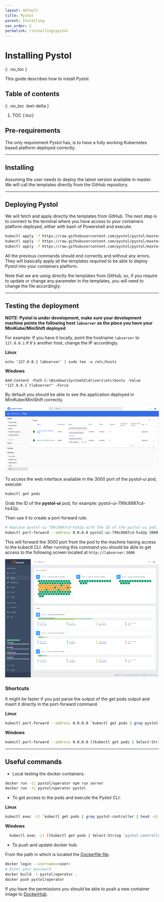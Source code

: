 ```yaml
---
layout: default
title: Pystol
parent: Installing
nav_order: 2
permalink: /installing/pystol
---
```


# Installing Pystol
{: .no_toc }

This guide describes how
to install Pystol.

## Table of contents
{: .no_toc .text-delta }

1. TOC
{:toc}

## Pre-requirements

The only requirement Pystol has, is to have a
fully working Kubernetes based platform deployed
correctly.

---

## Installing

Assuming the user needs to deploy
the latest version available in master.
We will call the templates directly from the GitHub
repository.

---

## Deploying Pystol

We will fetch and apply directly the templates from GitHub.
The next step is to connect to the terminal where you have access
to your containers platform deployed, either with bash of Powershell
and execute.

```bash
kubectl apply -f https://raw.githubusercontent.com/pystol/pystol/master/templates/rbac.yaml
kubectl apply -f https://raw.githubusercontent.com/pystol/pystol/master/templates/operator.yaml
kubectl apply -f https://raw.githubusercontent.com/pystol/pystol/master/templates/crd.yaml
```

All the previous commands should end correctly and without any errors.
They will basically apply all the templates required to be able to deploy Pystol into your
containers platform.

Note that we are using directly the templates from GitHub, so, if you require to update or change
any parameter in the templates, you will need to change the file accordingly.

---

## Testing the deployment

**NOTE: Pystol is under development, make sure
your development machine points the following host `labserver` as
the place you have your MiniKube/MiniShift deployed**

For example: If you have it locally, point the hostname `labserver` to `127.0.0.1` if
it's another host, change the IP accordingly.

**Linux**

```
echo '127.0.0.1 labserver' | sudo tee -a /etc/hosts
```

**Windows**

```
Add-Content -Path C:\Windows\System32\drivers\etc\hosts -Value "127.0.0.1`tlabserver" -Force
```

By default you should be able to see the application deployed in MiniKube/MiniShift correctly.

![](https://raw.githubusercontent.com/pystol/pystol-docs/master/assets/images/installing_minikube_dashboard.PNG)

To access the web interface available in the 3000 port of the pystol-ui pod, execute:

```bash
kubectl get pods
```

Grab the ID of the **pystol-ui** pod, for example: pystol-ui-799c8987cd-hs42p.

Then use it to create a port-forward rule.

```bash
# Replace pystol-ui-799c8987cd-hs42p with the ID of the pystol-ui pod.
kubectl port-forward --address 0.0.0.0 pystol-ui-799c8987cd-hs42p 3000:3000
```

This will forward the 3000 port from the pod to the machine having access to the kubectl CLI. After running this
command you should be able to get access to the following screen located at `http://labserver:3000`

![](https://raw.githubusercontent.com/pystol/pystol-docs/master/assets/images/installing_pystol_dashboard.PNG)

### Shortcuts

It might be faster if you just parse the output of the get pods output and insert it directly in the port-forward command.

**Linux**
```bash
kubectl port-forward --address 0.0.0.0 `kubectl get pods | grep pystol-ui | head -n1 | cut -d' ' -f1` 3000:3000
```

**Windows**
```bash
kubectl port-forward --address 0.0.0.0 ((kubectl get pods | Select-String 'pystol-ui').ToString().Split(' ')[0]) 3000:3000
```

---

## Useful commands

* Local testing the docker containers:

```bash
docker run -ti pystol/operator npm run server
docker run -ti pystol/operator pystol
```

* To get access to the pods and execute the Pystol CLI:

**Linux**

```bash
kubectl exec -it `kubectl get pods | grep pystol-controller | head -n1 | cut -d' ' -f1` /bin/bash
```

**Windows**
```bash
  kubectl exec -it ((kubectl get pods | Select-String 'pystol-controller').ToString().Split(' ')[0]) /bin/bash
```

* To push and update docker hub:

From the path in which is located the [Dockerfile file](https://github.com/pystol/pystol/blob/master/Dockerfile).

```bash
docker login --username=<user>
# Enter your password
docker build -t pystol/operator .
docker push pystol/operator
```

If you have the permissions you should be able to push a new container image to [DockerHub](https://cloud.docker.com/u/pystol/repository/docker/pystol/operator).
